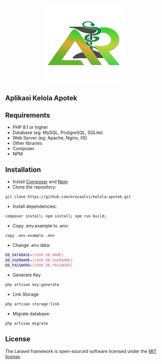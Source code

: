 <p align="center"><img src="./public/images/default.png" width="256" alt="Laravel Logo"></p>

<h2>Aplikasi Kelola Apotek</h2>

## Requirements

* PHP 8.1 or higher
* Database (eg: MySQL, PostgreSQL, SQLite)
* Web Server (eg: Apache, Nginx, IIS)
* Other libraries
* Composer
* NPM

## Installation

* Install [Composer](https://getcomposer.org/download) and [Npm](https://nodejs.org/en/download)
* Clone the repository: 
```bash
git clone https://github.com/mrezaalvi/kelola-apotek.git
```

* Install dependencies: 
```bash
composer install; npm install; npm run build;
``` 

* Copy .env.example to .env:
```bash
copy .env.example .env
```

* Change .env data:
```bash
DB_DATABASE=[YOUR_DB_NAME]
DB_USERNAME=[YOUR_DB_USERNAME]
DB_PASSWORD=[YOUR_DB_PASSWORD]
```
* Generate Key
```bash
php artisan key:generate
```

* Link Storage
```bash
php artisan storage:link
```
* Migrate database:
```bash
php artisan migrate
```
## License

The Laravel framework is open-sourced software licensed under the [MIT license](https://opensource.org/licenses/MIT).
